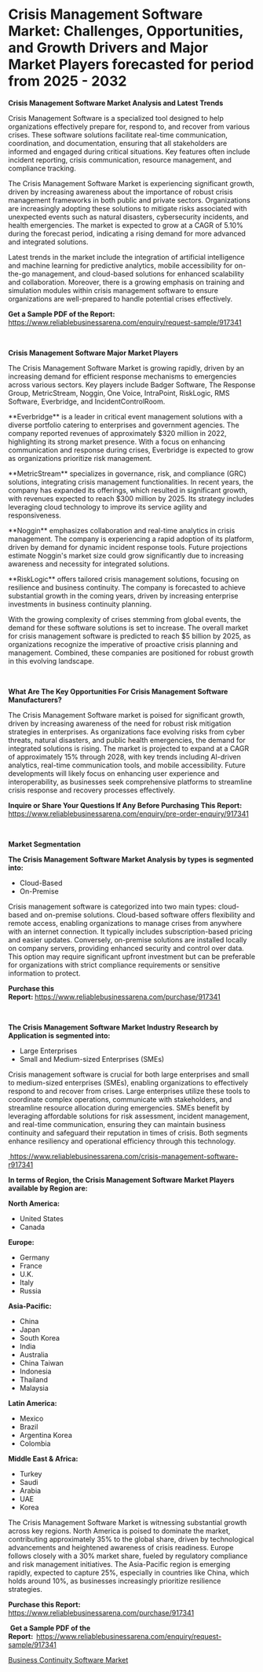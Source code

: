 <p><h1>Crisis Management Software Market: Challenges, Opportunities, and Growth Drivers and Major Market Players forecasted for period from 2025 - 2032</h1></p><p><strong>Crisis Management Software Market Analysis and Latest Trends</strong></p>
<p><p>Crisis Management Software is a specialized tool designed to help organizations effectively prepare for, respond to, and recover from various crises. These software solutions facilitate real-time communication, coordination, and documentation, ensuring that all stakeholders are informed and engaged during critical situations. Key features often include incident reporting, crisis communication, resource management, and compliance tracking.</p><p>The Crisis Management Software Market is experiencing significant growth, driven by increasing awareness about the importance of robust crisis management frameworks in both public and private sectors. Organizations are increasingly adopting these solutions to mitigate risks associated with unexpected events such as natural disasters, cybersecurity incidents, and health emergencies. The market is expected to grow at a CAGR of 5.10% during the forecast period, indicating a rising demand for more advanced and integrated solutions.</p><p>Latest trends in the market include the integration of artificial intelligence and machine learning for predictive analytics, mobile accessibility for on-the-go management, and cloud-based solutions for enhanced scalability and collaboration. Moreover, there is a growing emphasis on training and simulation modules within crisis management software to ensure organizations are well-prepared to handle potential crises effectively.</p></p>
<p><strong>Get a Sample PDF of the Report:&nbsp;</strong> <a href="https://www.reliablebusinessarena.com/enquiry/request-sample/917341?utm_campaign=1948&utm_medium=2&utm_source=Github&utm_content=ia&utm_term=05032025&utm_id=crisis-management-software">https://www.reliablebusinessarena.com/enquiry/request-sample/917341</a></p>
<p>&nbsp;</p>
<p><strong>Crisis Management Software Major Market Players</strong></p>
<p><p>The Crisis Management Software Market is growing rapidly, driven by an increasing demand for efficient response mechanisms to emergencies across various sectors. Key players include Badger Software, The Response Group, MetricStream, Noggin, One Voice, IntraPoint, RiskLogic, RMS Software, Everbridge, and IncidentControlRoom.</p><p>**Everbridge** is a leader in critical event management solutions with a diverse portfolio catering to enterprises and government agencies. The company reported revenues of approximately $320 million in 2022, highlighting its strong market presence. With a focus on enhancing communication and response during crises, Everbridge is expected to grow as organizations prioritize risk management.</p><p>**MetricStream** specializes in governance, risk, and compliance (GRC) solutions, integrating crisis management functionalities. In recent years, the company has expanded its offerings, which resulted in significant growth, with revenues expected to reach $300 million by 2025. Its strategy includes leveraging cloud technology to improve its service agility and responsiveness.</p><p>**Noggin** emphasizes collaboration and real-time analytics in crisis management. The company is experiencing a rapid adoption of its platform, driven by demand for dynamic incident response tools. Future projections estimate Noggin's market size could grow significantly due to increasing awareness and necessity for integrated solutions.</p><p>**RiskLogic** offers tailored crisis management solutions, focusing on resilience and business continuity. The company is forecasted to achieve substantial growth in the coming years, driven by increasing enterprise investments in business continuity planning.</p><p>With the growing complexity of crises stemming from global events, the demand for these software solutions is set to increase. The overall market for crisis management software is predicted to reach $5 billion by 2025, as organizations recognize the imperative of proactive crisis planning and management. Combined, these companies are positioned for robust growth in this evolving landscape.</p></p>
<p>&nbsp;</p>
<p><strong>What Are The Key Opportunities For Crisis Management Software Manufacturers?</strong></p>
<p><p>The Crisis Management Software market is poised for significant growth, driven by increasing awareness of the need for robust risk mitigation strategies in enterprises. As organizations face evolving risks from cyber threats, natural disasters, and public health emergencies, the demand for integrated solutions is rising. The market is projected to expand at a CAGR of approximately 15% through 2028, with key trends including AI-driven analytics, real-time communication tools, and mobile accessibility. Future developments will likely focus on enhancing user experience and interoperability, as businesses seek comprehensive platforms to streamline crisis response and recovery processes effectively.</p></p>
<p><strong>Inquire or Share Your Questions If Any Before Purchasing This Report:</strong> <a href="https://www.reliablebusinessarena.com/enquiry/pre-order-enquiry/917341?utm_campaign=1948&utm_medium=2&utm_source=Github&utm_content=ia&utm_term=05032025&utm_id=crisis-management-software">https://www.reliablebusinessarena.com/enquiry/pre-order-enquiry/917341</a></p>
<p>&nbsp;</p>
<p><strong>Market Segmentation</strong></p>
<p><strong>The Crisis Management Software Market Analysis by types is segmented into:</strong></p>
<p><ul><li>Cloud-Based</li><li>On-Premise</li></ul></p>
<p><p>Crisis management software is categorized into two main types: cloud-based and on-premise solutions. Cloud-based software offers flexibility and remote access, enabling organizations to manage crises from anywhere with an internet connection. It typically includes subscription-based pricing and easier updates. Conversely, on-premise solutions are installed locally on company servers, providing enhanced security and control over data. This option may require significant upfront investment but can be preferable for organizations with strict compliance requirements or sensitive information to protect.</p></p>
<p><strong>Purchase this Report:&nbsp;</strong><a href="https://www.reliablebusinessarena.com/purchase/917341?utm_campaign=1948&utm_medium=2&utm_source=Github&utm_content=ia&utm_term=05032025&utm_id=crisis-management-software">https://www.reliablebusinessarena.com/purchase/917341</a></p>
<p>&nbsp;</p>
<p><strong>The Crisis Management Software Market Industry Research by Application is segmented into:</strong></p>
<p><ul><li>Large Enterprises</li><li>Small and Medium-sized Enterprises (SMEs)</li></ul></p>
<p><p>Crisis management software is crucial for both large enterprises and small to medium-sized enterprises (SMEs), enabling organizations to effectively respond to and recover from crises. Large enterprises utilize these tools to coordinate complex operations, communicate with stakeholders, and streamline resource allocation during emergencies. SMEs benefit by leveraging affordable solutions for risk assessment, incident management, and real-time communication, ensuring they can maintain business continuity and safeguard their reputation in times of crisis. Both segments enhance resiliency and operational efficiency through this technology.</p></p>
<p><a href="https://www.reliablebusinessarena.com/crisis-management-software-r917341?utm_campaign=1948&utm_medium=2&utm_source=Github&utm_content=ia&utm_term=05032025&utm_id=crisis-management-software">&nbsp;https://www.reliablebusinessarena.com/crisis-management-software-r917341</a></p>
<p><strong>In terms of Region, the Crisis Management Software Market Players available by Region are:</strong></p>
<p>
    <p> <strong> North America: </strong>
        <ul>
            <li>United States</li>
            <li>Canada</li>
        </ul>
        </p> 
    <p> <strong> Europe: </strong>
        <ul>
            <li>Germany</li>
            <li>France</li>
            <li>U.K.</li>
            <li>Italy</li>
            <li>Russia</li>
        </ul>
        </p> 
    <p> <strong> Asia-Pacific: </strong>
        <ul>
            <li>China</li>
            <li>Japan</li>
            <li>South Korea</li>
            <li>India</li>
            <li>Australia</li>
            <li>China Taiwan</li>
            <li>Indonesia</li>
            <li>Thailand</li>
            <li>Malaysia</li>
        </ul>
        </p> 
    <p> <strong> Latin America: </strong>
        <ul>
            <li>Mexico</li>
            <li>Brazil</li>
            <li>Argentina Korea</li>
            <li>Colombia</li>
        </ul>
        </p> 
    <p> <strong> Middle East & Africa: </strong>
        <ul>
            <li>Turkey</li>
            <li>Saudi</li>
            <li>Arabia</li>
            <li>UAE</li>
            <li>Korea</li>
        </ul>
    </p>
    </p>
<p><p>The Crisis Management Software Market is witnessing substantial growth across key regions. North America is poised to dominate the market, contributing approximately 35% to the global share, driven by technological advancements and heightened awareness of crisis readiness. Europe follows closely with a 30% market share, fueled by regulatory compliance and risk management initiatives. The Asia-Pacific region is emerging rapidly, expected to capture 25%, especially in countries like China, which holds around 10%, as businesses increasingly prioritize resilience strategies.</p></p>
<p><strong>Purchase this Report: </strong><a href="https://www.reliablebusinessarena.com/purchase/917341?utm_campaign=1948&utm_medium=2&utm_source=Github&utm_content=ia&utm_term=05032025&utm_id=crisis-management-software">https://www.reliablebusinessarena.com/purchase/917341</a></p>
<p>&nbsp;<strong>Get a Sample PDF of the Report:&nbsp;&nbsp;</strong><a href="https://www.reliablebusinessarena.com/enquiry/request-sample/917341?utm_campaign=1948&utm_medium=2&utm_source=Github&utm_content=ia&utm_term=05032025&utm_id=crisis-management-software">https://www.reliablebusinessarena.com/enquiry/request-sample/917341</a></p>
<p><strong></strong></p>
<p><p><a href="https://github.com/rahu1506/Market-Research-Report-List-6/blob/main/business-continuity-software-market.md?utm_campaign=1948&utm_medium=2&utm_source=Github&utm_content=ia&utm_term=05032025&utm_id=crisis-management-software">Business Continuity Software Market</a></p></p>